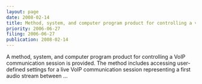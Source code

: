 ```yaml
---
layout: page
date: 2008-02-14
title: Method, system, and computer program product for controlling a voice over …
priority: 2006-06-27
filing: 2006-06-27
publication: 2008-02-14
---
```

A method, system, and computer program product for controlling a VoIP communication session is provided. The method includes accessing user-defined settings for a live VoIP communication session representing a first audio stream between …